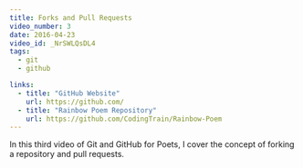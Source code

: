 ```yaml
---
title: Forks and Pull Requests
video_number: 3
date: 2016-04-23
video_id: _NrSWLQsDL4
tags:
  - git
  - github

links:
  - title: "GitHub Website"
    url: https://github.com/
  - title: "Rainbow Poem Repository"
    url: https://github.com/CodingTrain/Rainbow-Poem
---
```


In this third video of Git and GitHub for Poets, I cover the concept of forking a repository and pull requests.
